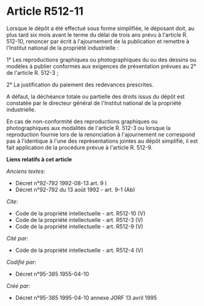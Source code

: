 # Article R512-11

Lorsque le dépôt a été effectué sous forme simplifiée, le déposant doit, au plus tard six mois avant le terme du délai de
trois ans prévu à l'article R. 512-10, renoncer par écrit à l'ajournement de la publication et remettre à l'Institut national
de la propriété industrielle : 

1° Les reproductions graphiques ou photographiques du ou des dessins ou modèles à publier conformes aux exigences de
présentation prévues au 2° de l'article R. 512-3 ; 

2° La justification du paiement des redevances prescrites. 

A défaut, la déchéance totale ou partielle des droits issus du dépôt est constatée par le directeur général de l'Institut
national de la propriété industrielle. 

En cas de non-conformité des reproductions graphiques ou photographiques aux modalités de l'article R. 512-3 ou lorsque la
reproduction fournie lors de la renonciation à l'ajournement ne correspond pas à l'identique à l'une des représentations
jointes au dépôt simplifié, il est fait application de la procédure prévue à l'article R. 512-9.

**Liens relatifs à cet article**

_Anciens textes_:

  - Décret n°92-792 1992-08-13 art. 9 I
  - Décret n°92-792 du 13 août 1992 - art. 9-1 (Ab)

_Cite_:

  - Code de la propriété intellectuelle - art. R512-10 (V)
  - Code de la propriété intellectuelle - art. R512-3 (V)
  - Code de la propriété intellectuelle - art. R512-9 (V)

_Cité par_:

  - Code de la propriété intellectuelle - art. R512-4 (V)

_Codifié par_:

  - Décret n°95-385 1955-04-10

_Créé par_:

  - Décret n°95-385 1995-04-10 annexe JORF 13 avril 1995
